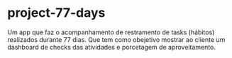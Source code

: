 # project-77-days
Um app que faz o acompanhamento de restramento de tasks (hábitos) realizados durante 77 dias. Que tem como obejetivo mostrar ao cliente um dashboard de checks das atividades e porcetagem de aproveitamento.
